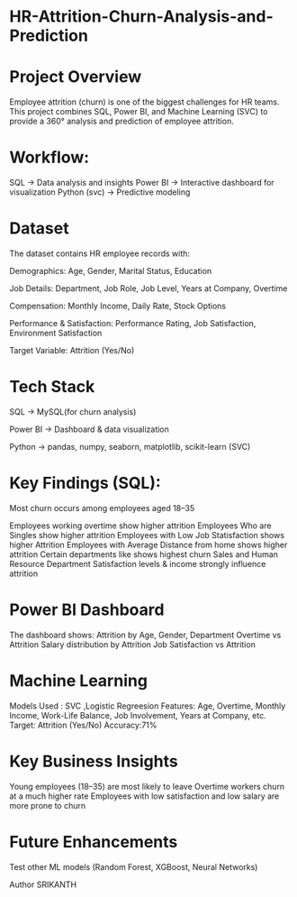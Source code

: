 # HR-Attrition-Churn-Analysis-and-Prediction

# Project Overview

Employee attrition (churn) is one of the biggest challenges for HR teams.
This project combines SQL, Power BI, and Machine Learning (SVC) to provide a 360° analysis and prediction of employee attrition.

 # Workflow:

SQL → Data analysis and insights
Power BI → Interactive dashboard for visualization
Python (svc) → Predictive modeling

# Dataset

The dataset contains HR employee records with:

Demographics: Age, Gender, Marital Status, Education

Job Details: Department, Job Role, Job Level, Years at Company, Overtime

Compensation: Monthly Income, Daily Rate, Stock Options

Performance & Satisfaction: Performance Rating, Job Satisfaction, Environment Satisfaction

Target Variable: Attrition (Yes/No)

#  Tech Stack

SQL → MySQL(for churn analysis)

Power BI → Dashboard & data visualization

Python → pandas, numpy, seaborn, matplotlib, scikit-learn (SVC)


# Key Findings (SQL):

Most churn occurs among employees aged  18–35

Employees working overtime show higher attrition
Employees Who are Singles show higher attrition
Employees with Low Job Statisfaction shows higher Attrition
Employees with Average Distance from home shows higher attrition
Certain departments like  shows highest churn Sales and Human Resource Department
Satisfaction levels & income strongly influence attrition

# Power BI Dashboard
The dashboard shows:
Attrition by Age, Gender, Department
Overtime vs Attrition
Salary distribution by Attrition
Job Satisfaction vs Attrition

#  Machine Learning 
Models  Used : SVC  ,Logistic Regreesion
Features: Age, Overtime, Monthly Income, Work-Life Balance, Job Involvement, Years at Company, etc.
Target: Attrition (Yes/No)
Accuracy:71%

 # Key Business Insights

Young employees (18–35) are most likely to leave
Overtime workers churn at a much higher rate
Employees with low satisfaction and low salary are more prone to churn

# Future Enhancements

Test other ML models (Random Forest, XGBoost, Neural Networks)

Author
SRIKANTH




